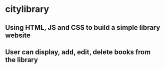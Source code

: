 # citylibrary
## Using HTML, JS and CSS to build a simple library website
## User can display, add, edit, delete books from the library
